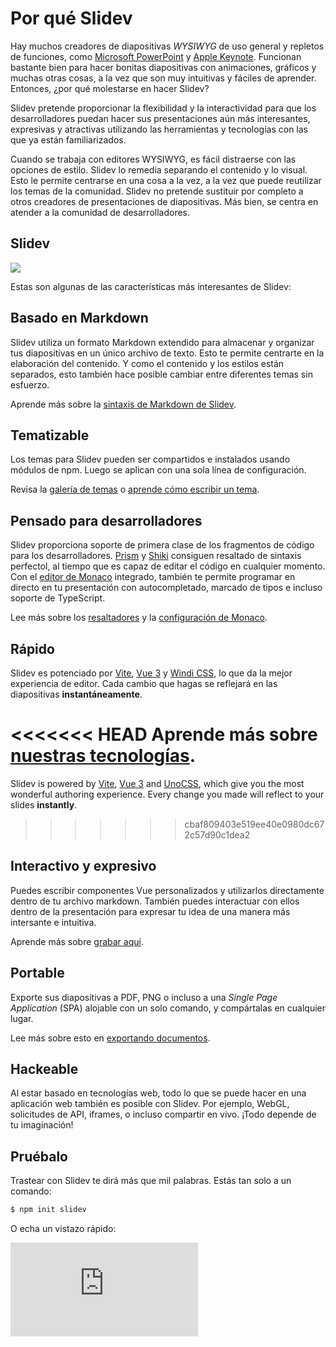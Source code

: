 # Por qué Slidev

Hay muchos creadores de diapositivas *WYSIWYG* de uso general y repletos de funciones, como
[Microsoft PowerPoint](https://www.microsoft.com/en-us/microsoft-365/powerpoint) y [Apple Keynote](https://www.apple.com/keynote/). Funcionan bastante bien para hacer bonitas diapositivas con animaciones, gráficos y muchas otras cosas, a la vez que son muy intuitivas y fáciles de aprender. Entonces, ¿por qué molestarse en hacer Slidev?

Slidev pretende proporcionar la flexibilidad y la interactividad para que los desarrolladores puedan hacer sus presentaciones aún más interesantes, expresivas y atractivas utilizando las herramientas y tecnologías con las que ya están familiarizados. 

Cuando se trabaja con editores WYSIWYG, es fácil distraerse con las opciones de estilo. Slidev lo remedia separando el contenido y lo visual. Esto le permite centrarse en una cosa a la vez, a la vez que puede reutilizar los temas de la comunidad. Slidev no pretende sustituir por completo a otros creadores de presentaciones de diapositivas. Más bien, se centra en atender a la comunidad de desarrolladores.

## Slidev

![](/screenshots/cover.png)

Estas son algunas de las características más interesantes de Slidev:

## Basado en Markdown

Slidev utiliza un formato Markdown extendido para almacenar y organizar tus diapositivas en un único archivo de texto. Esto te permite centrarte en la elaboración del contenido. Y como el contenido y los estilos están separados, esto también hace posible cambiar entre diferentes temas sin esfuerzo.

Aprende más sobre la [sintaxis de Markdown de Slidev](/guide/syntax).
## Tematizable

Los temas para Slidev pueden ser compartidos e instalados usando módulos de npm. Luego se aplican con una sola línea de configuración.

Revisa la [galería de temas](/themes/gallery) o [aprende cómo escribir un tema](/themes/write-a-theme).

## Pensado para desarrolladores

Slidev proporciona soporte de primera clase de los fragmentos de código para los desarrolladores. [Prism](https://prismjs.com/) y [Shiki](https://github.com/shikijs/shiki) consiguen resaltado de sintaxis perfectol, al tiempo que es capaz de editar el código en cualquier momento. Con el [editor de Monaco](https://microsoft.github.io/monaco-editor/) integrado, también te permite programar en directo en tu presentación con autocompletado, marcado de tipos e incluso soporte de TypeScript.

Lee más sobre los [resaltadores](/custom/highlighters) y la [configuración de Monaco](/custom/config-monaco).

## Rápido

Slidev es potenciado por [Vite](https://vitejs.dev/), [Vue 3](https://v3.vuejs.org/) y [Windi CSS](https://windicss.org/), lo que da la mejor experiencia de editor. Cada cambio que hagas se reflejará en las diapositivas **instantáneamente**.

<<<<<<< HEAD
Aprende más sobre [nuestras tecnologías](/guide/#tech-stack).
=======
Slidev is powered by [Vite](https://vitejs.dev/), [Vue 3](https://v3.vuejs.org/) and [UnoCSS](https://unocss.dev/), which give you the most wonderful authoring experience. Every change you made will reflect to your slides **instantly**.
>>>>>>> cbaf809403e519ee40e0980dc672c57d90c1dea2

## Interactivo y expresivo

Puedes escribir componentes Vue personalizados y utilizarlos directamente dentro de tu archivo markdown. También puedes interactuar con ellos dentro de la presentación para expresar tu idea de una manera más intersante e intuitiva.

Aprende más sobre [grabar aquí](/guide/recording).

## Portable

Exporte sus diapositivas a PDF, PNG o incluso a una _Single Page Application_ (SPA) alojable con un solo comando, y compártalas en cualquier lugar.

Lee más sobre esto en [exportando documentos](/guide/exporting).

## Hackeable

Al estar basado en tecnologías web, todo lo que se puede hacer en una aplicación web también es posible con Slidev. Por ejemplo, WebGL, solicitudes de API, iframes, o incluso compartir en vivo. ¡Todo depende de tu imaginación!

## Pruébalo

Trastear con Slidev te dirá más que mil palabras. Estás tan solo a un comando:

```bash
$ npm init slidev
```

O echa un vistazo rápido:

<div class="aspect-9/16 relative">
<iframe class="rounded w-full shadow-md border-none" src="https://www.youtube.com/embed/eW7v-2ZKZOU" title="YouTube video player" frameborder="0" allow="accelerometer; autoplay; clipboard-write; encrypted-media; gyroscope; picture-in-picture" allowfullscreen></iframe>
</div>
